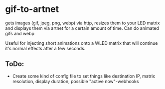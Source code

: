 # gif-to-artnet

gets images (gif, jpeg, png, webp) via http, resizes them to your LED matrix and displays them via artnet for a certain amount of time. Can do animated gifs and webp

Useful for injecting short animations onto a WLED matrix that will continue it's normal effects after a few seconds.

## ToDo:
- Create some kind of config file to set things like destination IP, matrix resolution, display duration, possible "active now"-webhooks
